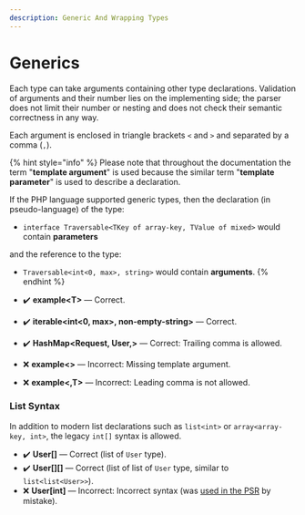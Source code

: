 ```yaml
---
description: Generic And Wrapping Types
---
```


# Generics

Each type can take arguments containing other type declarations. Validation of
arguments and their number lies on the implementing side; the parser does not
limit their number or nesting and does not check their semantic correctness in
any way.

Each argument is enclosed in triangle brackets `<` and `>` and separated by a
comma (`,`).

{% hint style="info" %}
Please note that throughout the documentation the term "**template argument**"
is used because the similar term "**template parameter**" is used to describe
a declaration.

If the PHP language supported generic types, then the declaration
(in pseudo-language) of the type:

* `interface Traversable<TKey of array-key, TValue of mixed>` would contain **parameters**

and the reference to the type:

* `Traversable<int<0, max>, string>` would contain **arguments**.
{% endhint %}

* ✔️ **example\<T>** — Correct.
* ✔️ **iterable\<int<0, max>, non-empty-string>** — Correct.
* ✔️ **HashMap\<Request, User,>** — Correct: Trailing comma is allowed.
* ❌ **example<>** —  Incorrect: Missing template argument.
* ❌ **example<,T>** — Incorrect: Leading comma is not allowed.

### List Syntax

In addition to modern list declarations such as `list<int>` or
`array<array-key, int>`, the legacy `int[]` syntax is allowed.

* ✔️ **User\[]** — Correct (list of `User` type).
* ✔️ **User\[]\[]** — Correct (list of list of `User` type, similar to `list<list<User>>`).
* ❌ **User\[int]** —  Incorrect: Incorrect syntax (was [used in the PSR](https://github.com/php-fig/event-dispatcher/blob/1.0.0/src/ListenerProviderInterface.php#L14) by mistake).
